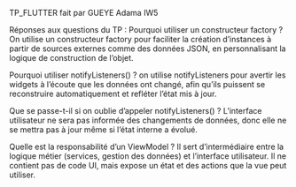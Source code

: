 TP_FLUTTER fait par GUEYE Adama IW5

Réponses aux questions du TP :
Pourquoi utiliser un constructeur factory ?
On utilise un constructeur factory pour faciliter la création d’instances à partir de sources externes comme des données JSON, en personnalisant la logique de construction de l’objet.

Pourquoi utiliser notifyListeners() ?
on utilise notifyListeners pour avertir les widgets à l’écoute que les données ont changé, afin qu’ils puissent se reconstruire automatiquement et refléter l’état mis à jour.

Que se passe-t-il si on oublie d’appeler notifyListeners() ?
L’interface utilisateur ne sera pas informée des changements de données, donc elle ne se mettra pas à jour même si l’état interne a évolué.

Quelle est la responsabilité d’un ViewModel ?
 Il sert d’intermédiaire entre la logique métier (services, gestion des données) et l’interface utilisateur. Il ne contient pas de code UI, mais expose un état et des actions que la vue peut utiliser.
